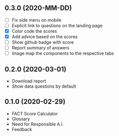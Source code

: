 0.3.0 (2020-MM-DD)
------------------
- [ ] Fix side menu on mobile
- [ ] Explicit link to questions on the landing page
- [x] Color code the scores
- [x] Add advice based on the scores
- [ ] Show github badge with score
- [ ] Report summary of answers
- [ ] Image map the components to the respective tabs

0.2.0 (2020-03-01)
------------------
- Download report
- Show data questions by default

0.1.0 (2020-02-29)
------------------
- FACT Score Calculator
- Glossary
- Need for Responsible A.I.
- Feedback
